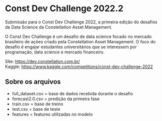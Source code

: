 # Const Dev Challenge 2022.2

Submissão para o Const Dev Challenge 2022, a primeira edição do desafios de Data Science da Constellation Asset Management.

O Const Dev Challenge é um desafio de data science focado no mercado brasileiro de ações criado pela Constellation Asset Management. O foco do desafio é engajar estudantes universitários que se interessem por programação, data science e mercado financeiro.

Site: https://dev.constellation.com.br/ \
Kaggle: https://www.kaggle.com/competitions/const-dev-challenge-2022

## Sobre os arquivos

- full_dataset.csv = base de dados recebida durante o desafio
- forecast2.0.csv = predição da primeira fase
- train.csv = base de treino
- test.csv = base de teste
- features = features utilizadas no modelo
